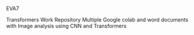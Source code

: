 EVA7

Transformers Work Repository Multiple Google colab and word documents with Image analysis using CNN and Transformers
